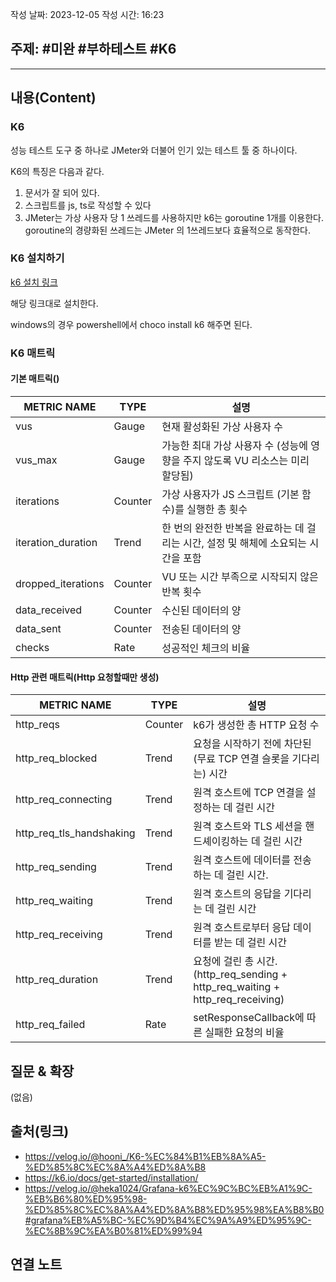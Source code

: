 작성 날짜: 2023-12-05
작성 시간: 16:23

## 주제: #미완 #부하테스트 #K6

----
## 내용(Content)

### K6
성능 테스트 도구 중 하나로 JMeter와 더불어 인기 있는 테스트 툴 중 하나이다. 

K6의 특징은 다음과 같다.

1. 문서가 잘 되어 있다.
2. 스크립트를 js, ts로 작성할 수 있다
3. JMeter는 가상 사용자 당 1 쓰레드를 사용하지만 k6는 goroutine 1개를 이용한다. goroutine의 경량화된 쓰레드는 JMeter 의 1쓰레드보다 효율적으로 동작한다.

### K6 설치하기

[k6 설치 링크](https://k6.io/docs/get-started/installation/) 

해당 링크대로 설치한다. 

windows의 경우 powershell에서 choco install k6 해주면 된다.

### K6 매트릭

#### 기본 매트릭()

|METRIC NAME|TYPE|설명|
|---|---|---|
|vus|Gauge|현재 활성화된 가상 사용자 수|
|vus_max|Gauge|가능한 최대 가상 사용자 수 (성능에 영향을 주지 않도록 VU 리소스는 미리 할당됨)|
|iterations|Counter|가상 사용자가 JS 스크립트 (기본 함수)를 실행한 총 횟수|
|iteration_duration|Trend|한 번의 완전한 반복을 완료하는 데 걸리는 시간, 설정 및 해체에 소요되는 시간을 포함|
|dropped_iterations|Counter|VU 또는 시간 부족으로 시작되지 않은 반복 횟수|
|data_received|Counter|수신된 데이터의 양|
|data_sent|Counter|전송된 데이터의 양|
|checks|Rate|성공적인 체크의 비율|

#### Http 관련 매트릭(Http 요청할때만 생성)

|METRIC NAME|TYPE|설명|
|---|---|---|
|http_reqs|Counter|k6가 생성한 총 HTTP 요청 수|
|http_req_blocked|Trend|요청을 시작하기 전에 차단된(무료 TCP 연결 슬롯을 기다리는) 시간|
|http_req_connecting|Trend|원격 호스트에 TCP 연결을 설정하는 데 걸린 시간|
|http_req_tls_handshaking|Trend|원격 호스트와 TLS 세션을 핸드셰이킹하는 데 걸린 시간|
|http_req_sending|Trend|원격 호스트에 데이터를 전송하는 데 걸린 시간.|
|http_req_waiting|Trend|원격 호스트의 응답을 기다리는 데 걸린 시간|
|http_req_receiving|Trend|원격 호스트로부터 응답 데이터를 받는 데 걸린 시간|
|http_req_duration|Trend|요청에 걸린 총 시간. (http_req_sending + http_req_waiting + http_req_receiving)|
|http_req_failed|Rate|setResponseCallback에 따른 실패한 요청의 비율|


## 질문 & 확장

(없음)

## 출처(링크)
- https://velog.io/@hooni_/K6-%EC%84%B1%EB%8A%A5-%ED%85%8C%EC%8A%A4%ED%8A%B8
- https://k6.io/docs/get-started/installation/
- https://velog.io/@heka1024/Grafana-k6%EC%9C%BC%EB%A1%9C-%EB%B6%80%ED%95%98-%ED%85%8C%EC%8A%A4%ED%8A%B8%ED%95%98%EA%B8%B0#grafana%EB%A5%BC-%EC%9D%B4%EC%9A%A9%ED%95%9C-%EC%8B%9C%EA%B0%81%ED%99%94
## 연결 노트










